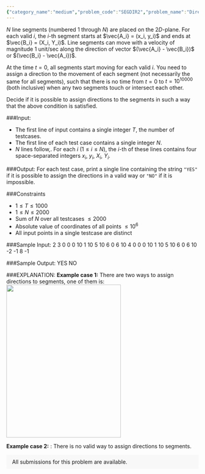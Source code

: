 ```yaml
---
{"category_name":"medium","problem_code":"SEGDIR2","problem_name":"Direct Segments","problemComponents":{"constraints":"","constraintsState":false,"subtasks":"","subtasksState":false,"inputFormat":"","inputFormatState":false,"outputFormat":"","outputFormatState":false,"sampleTestCases":{}},"video_editorial_url":"","languages_supported":{"0":"CPP14","1":"C","2":"JAVA","3":"PYTH 3.6","4":"PYTH","5":"PYP3","6":"CS2","7":"ADA","8":"PYPY","9":"TEXT","10":"PAS fpc","11":"NODEJS","12":"RUBY","13":"PHP","14":"GO","15":"HASK","16":"TCL","17":"PERL","18":"SCALA","19":"LUA","20":"kotlin","21":"BASH","22":"JS","23":"LISP sbcl","24":"rust","25":"PAS gpc","26":"BF","27":"CLOJ","28":"R","29":"D","30":"CAML","31":"FORT","32":"ASM","33":"swift","34":"FS","35":"WSPC","36":"LISP clisp","37":"SQL","38":"SCM guile","39":"PERL6","40":"ERL","41":"CLPS","42":"ICK","43":"NICE","44":"PRLG","45":"ICON","46":"COB","47":"SCM chicken","48":"PIKE","49":"SCM qobi","50":"ST","51":"NEM"},"max_timelimit":2,"source_sizelimit":50000,"problem_author":"deva2802","problem_tester":null,"date_added":"2-12-2019","tags":{"0":"deva2802"},"problem_difficulty_level":"Medium","best_tag":"","editorial_url":"","time":{"view_start_date":1575801000,"submit_start_date":1575801000,"visible_start_date":1575801000,"end_date":1735669800},"is_direct_submittable":false,"problemDiscussURL":"https://discuss.codechef.com/search?q=SEGDIR2","is_proctored":false,"visitedContests":{},"layout":"problem"}
---
```

$N$ line segments (numbered $1$ through $N$) are placed on the $2D$-plane. For each valid $i$, the $i$-th segment starts at $\vec{A_i} = (x_i, y_i)$ and ends at $\vec{B_i} = (X_i, Y_i)$. Line segments can move with a velocity of  magnitude 1 unit/sec along the direction of vector $(\vec{A_i} - \vec{B_i})$ or  $(\vec{B_i} - \vec{A_i})$. 

At the time $t = 0$, all segments start moving for each valid $i$. You need to assign a direction to the movement of each segment (not necessarily the same for all segments), such that there is no time from $t = 0$ to $t = 10^{10000}$ (both inclusive) when any two segments touch or intersect each other. 

Decide if it is possible to assign directions to the segments in such a way that the above condition is satisfied. 

###Input:
- The first line of input contains a single integer $T$, the number of testcases.
- The first line of each test case contains a single integer $N$.
- $N$ lines follow,. For each $i$ ($1 \le i \le N$), the $i$-th of these lines contains four space-separated integers $x_i$, $y_i$, $X_i$, $Y_i$.

###Output:
For each test case, print a single line containing the string `"YES"` if it is possible to assign the directions in a valid way or `"NO"` if it is impossible.

###Constraints 
- $1 \leq T \leq 1000$
- $1 \leq N \leq 2000$
- Sum of $N$ over all testcases $\leq 2000$
- Absolute value of coordinates of all points $\leq 10^6$
- All input points in a single testcase are distinct

###Sample Input:
	2
	3
	0 0 0 10
	1 10 5 10
	6 0 6 10
	4
	0 0 0 10
	1 10 5 10
	6 0 6 10
	-2 -1 8 -1

###Sample Output:
	YES
	NO

	
###EXPLANATION:
<strong>Example case 1:</strong> There are two ways to assign directions to segments, one of them is:
<a href="https://s3.amazonaws.com/codechef_shared/download/ICPCKH19/SEGDIR2Example1.png">
  <img src="https://s3.amazonaws.com/codechef_shared/download/ICPCKH19/SEGDIR2Example1.png" width="300" height="400" >
</a>

<strong>Example case 2:</strong> : There is no valid way to assign directions to segments.
<aside style='background: #f8f8f8;padding: 10px 15px;'><div>All submissions for this problem are available.</div></aside>